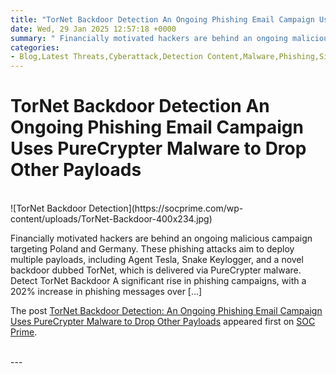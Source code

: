 ```yaml
---
title: "TorNet Backdoor Detection An Ongoing Phishing Email Campaign Uses PureCrypter Malware to Drop Other Payloads"
date: Wed, 29 Jan 2025 12:57:18 +0000
summary: " Financially motivated hackers are behind an ongoing malicious campaign targeting Poland and Germany. These phishing attacks aim to deploy multiple payloads, including Agent Tesla, Snake Keylogger, and a novel backdoor dubbed TorNet, which is delivered via PureCrypter malware.&#160; Detect TorNet Backdoor A significant rise in phishing campaigns, with a 202%"
categories: 
- Blog,Latest Threats,Cyberattack,Detection Content,Malware,Phishing,Sigma,SOC Prime Platform,Threat Detection Marketplace,Threat Hunting Content
---
```

# TorNet Backdoor Detection An Ongoing Phishing Email Campaign Uses PureCrypter Malware to Drop Other Payloads


<br/>
![TorNet Backdoor Detection](https://socprime.com/wp-content/uploads/TorNet-Backdoor-400x234.jpg)

Financially motivated hackers are behind an ongoing malicious campaign targeting Poland and Germany. These phishing attacks aim to deploy multiple payloads, including Agent Tesla, Snake Keylogger, and a novel backdoor dubbed TorNet, which is delivered via PureCrypter malware.  Detect TorNet Backdoor A significant rise in phishing campaigns, with a 202% increase in phishing messages over \[…\]

The post [TorNet Backdoor Detection: An Ongoing Phishing Email Campaign Uses PureCrypter Malware to Drop Other Payloads](https://socprime.com/blog/tornet-backdoor-detection/) appeared first on [SOC Prime](https://socprime.com).

<br/>
---
